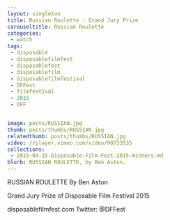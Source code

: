 ```yaml
---
layout: singleton
title: Russian Roulette - Grand Jury Prize
carouseltitle: Russian Roulette
categories:
 - watch
tags:
 - disposable
 - disposablefilmfest
 - disposablefest
 - disposablefilm
 - disposablefilmfestival
 - DFFest
 - filmfestival
 - 2015
 - DFF


image: posts/RUSSIAN.jpg
thumb: posts/thumbs/RUSSIAN.jpg
relatedthumb: posts/thumbs/RUSSIAN.jpg
video: //player.vimeo.com/video/90733535
collections:
 - 2015-04-15-Disposable-Film-Fest-2015-Winners.md
blurb: RUSSIAN ROULETTE, by Ben Aston.
---
```


RUSSIAN ROULETTE
By Ben Aston

Grand Jury Prize of Disposable Film Festival 2015

disposablefilmfest.com
Twitter: @DFFest
